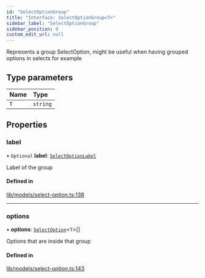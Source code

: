 ```yaml
---
id: "SelectOptionGroup"
title: "Interface: SelectOptionGroup<T>"
sidebar_label: "SelectOptionGroup"
sidebar_position: 0
custom_edit_url: null
---
```


Represents a group SelectOption, might be useful when having grouped options in selects for example

## Type parameters

| Name | Type |
| :------ | :------ |
| `T` | `string` |

## Properties

### label

• `Optional` **label**: [`SelectOptionLabel`](../modules#selectoptionlabel)

Label of the group

#### Defined in

[lib/models/select-option.ts:138](https://github.com/cognizone/ng-cognizone/blob/861cbad/libs/model-utils/src/lib/models/select-option.ts#L138)

___

### options

• **options**: [`SelectOption`](SelectOption)<`T`\>[]

Options that are inside that group

#### Defined in

[lib/models/select-option.ts:143](https://github.com/cognizone/ng-cognizone/blob/861cbad/libs/model-utils/src/lib/models/select-option.ts#L143)
